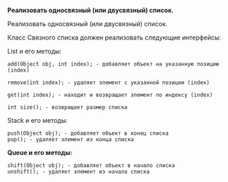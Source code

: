 **Реализовать односвязный (или двусвязный) список.**

Реализовать односвязный (или двусвязный) список.

Класс Связного списка должен реализовать следующие интерфейсы:

List и его методы:
```
add(Object obj, int index); - добавляет объект на указанную позицию (index)

remove(int index); - удаляет элемент с указанной позиции (index)

get(int index); - находит и возвращает элемент по индексу (index)

int size(); - возвращает размер списка
```
Stack и его методы:
```
push(Object obj); - добавляет объект в конец списка
pop(); - удаляет элемент из конца списка
```


**Queue и его методы:**
```
shift(Object obj); - добавляет объект в начало списка
unshift(); - удаляет элемент из начала списка
```